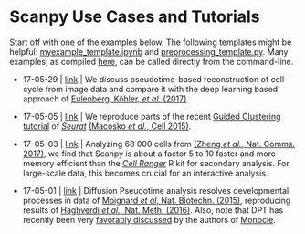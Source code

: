 # Scanpy Use Cases and Tutorials

Start off with one of the examples below. The following templates might be helpful: [myexample_template.ipynb](myexample_template.ipynb) and [preprocessing_template.py](preprocessing_template.py). Many examples, as compiled [here](EXAMPLES.md), can be called directly from the command-line.

* 17-05-29 | [link](https://github.com/theislab/scanpy_usage/tree/master/170529_images) | We discuss pseudotime-based reconstruction of cell-cycle from image data and compare it with the deep learning based approach of [Eulenberg, Köhler, *et al.* (2017)](https://doi.org/10.1101/081364).

* 17-05-05 | [link](https://github.com/theislab/scanpy_usage/tree/master/170505_seurat) | We reproduce parts of the recent [Guided Clustering tutorial](http://satijalab.org/seurat/pbmc-tutorial.html) of [*Seurat*](http://satijalab.org/seurat/) [(Macosko *et al.*, Cell 2015)](https://doi.org/10.1016/j.cell.2015.05.002).

* 17-05-03 | [link](https://github.com/theislab/scanpy_usage/tree/master/170503_zheng17) | Analyzing 68 000 cells from [(Zheng *et al.*, Nat. Comms. 2017)](https://doi.org/10.1038/ncomms14049), we find that Scanpy is about a factor 5 to 10 faster and more memory efficient than the [*Cell Ranger*](https://github.com/10XGenomics/single-cell-3prime-paper/tree/master/pbmc68k_analysis) R kit for secondary analysis. For large-scale data, this becomes crucial for an interactive analysis.

* 17-05-01 | [link](https://github.com/theislab/scanpy_usage/tree/master/170501_moignard15) | Diffusion Pseudotime analysis resolves developmental processes in data of [Moignard *et al*, Nat. Biotechn. (2015)](https://doi.org/10.1038/nbt.3154), reproducing results of [Haghverdi *et al.*, Nat. Meth. (2016)](https://doi.org/10.1038/nmeth.3971). Also, note that DPT has recently been very [favorably discussed](https://doi.org/10.1101/110668) by the authors of [Monocle](http://cole-trapnell-lab.github.io/monocle-release/articles/v2.0.0/).
